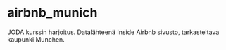 # airbnb_munich
JODA kurssin harjoitus.
Datalähteenä Inside Airbnb sivusto, tarkasteltava kaupunki Munchen.
